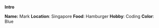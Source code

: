 **Intro**

**Name:** Mark
**Location**: Singapore
**Food**: Hamburger
**Hobby**: Coding
**Color**: Blue
